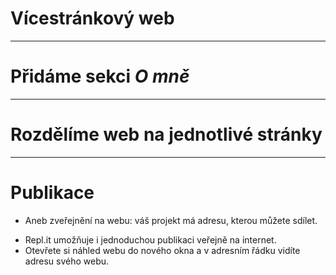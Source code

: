 <!-- .slide: data-state="c-slide-inter" -->

# Vícestránkový web

---

<!-- .slide: data-state="c-slide-task" -->

# Přidáme sekci _O&nbsp;mně_

---

<!-- .slide: data-state="c-slide-task" -->

# Rozdělíme web na jednotlivé stránky

---

# Publikace

* Aneb zveřejnění na webu: váš projekt má adresu, kterou můžete sdílet.

>>>
* Repl.it umožňuje i jednoduchou publikaci veřejně na internet.
* Otevřete si náhled webu do nového okna a v adresním řádku vidíte adresu svého webu.
